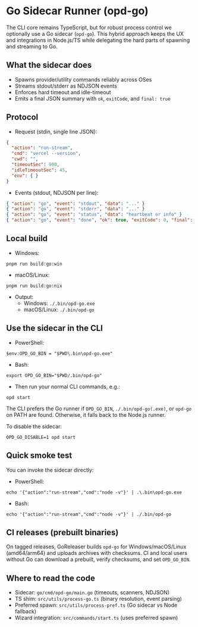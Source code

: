 # Go Sidecar Runner (opd-go)

The CLI core remains TypeScript, but for robust process control we optionally use a Go sidecar (`opd-go`). This hybrid approach keeps the UX and integrations in Node.js/TS while delegating the hard parts of spawning and streaming to Go.

## What the sidecar does
- Spawns provider/utility commands reliably across OSes
- Streams stdout/stderr as NDJSON events
- Enforces hard timeout and idle-timeout
- Emits a final JSON summary with `ok`, `exitCode`, and `final: true`

## Protocol
- Request (stdin, single line JSON):
```json
{
  "action": "run-stream",
  "cmd": "vercel --version",
  "cwd": "",
  "timeoutSec": 900,
  "idleTimeoutSec": 45,
  "env": { }
}
```
- Events (stdout, NDJSON per line):
```json
{ "action": "go", "event": "stdout", "data": "..." }
{ "action": "go", "event": "stderr", "data": "..." }
{ "action": "go", "event": "status", "data": "heartbeat or info" }
{ "action": "go", "event": "done", "ok": true, "exitCode": 0, "final": true }
```

## Local build
- Windows:
```
pnpm run build:go:win
```
- macOS/Linux:
```
pnpm run build:go:nix
```
- Output:
  - Windows: `./.bin/opd-go.exe`
  - macOS/Linux: `./.bin/opd-go`

## Use the sidecar in the CLI
- PowerShell:
```
$env:OPD_GO_BIN = "$PWD\.bin\opd-go.exe"
```
- Bash:
```
export OPD_GO_BIN="$PWD/.bin/opd-go"
```
- Then run your normal CLI commands, e.g.:
```
opd start
```
The CLI prefers the Go runner if `OPD_GO_BIN`, `./.bin/opd-go(.exe)`, or `opd-go` on PATH are found. Otherwise, it falls back to the Node.js runner.

To disable the sidecar:
```
OPD_GO_DISABLE=1 opd start
```

## Quick smoke test
You can invoke the sidecar directly:

- PowerShell:
```
echo '{"action":"run-stream","cmd":"node -v"}' | .\.bin\opd-go.exe
```
- Bash:
```
echo '{"action":"run-stream","cmd":"node -v"}' | ./.bin/opd-go
```

## CI releases (prebuilt binaries)
On tagged releases, GoReleaser builds `opd-go` for Windows/macOS/Linux (amd64/arm64) and uploads archives with checksums. CI and local users without Go can download a prebuilt, verify checksums, and set `OPD_GO_BIN`.

## Where to read the code
- Sidecar: `go/cmd/opd-go/main.go` (timeouts, scanners, NDJSON)
- TS shim: `src/utils/process-go.ts` (binary resolution, event parsing)
- Preferred spawn: `src/utils/process-pref.ts` (Go sidecar vs Node fallback)
- Wizard integration: `src/commands/start.ts` (uses preferred spawn)
